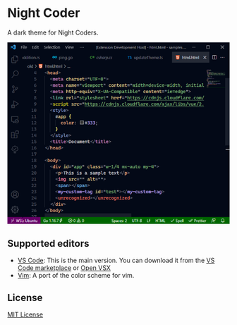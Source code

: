 # Night Coder

A dark theme for Night Coders.

![html](screenshot/html.png)

## Supported editors

- [VS Code](/vscode/): This is the main version. You can download it from the [VS Code marketplace](https://marketplace.visualstudio.com/items?itemName=a5hk.night-coder) or [Open VSX](https://open-vsx.org/extension/a5hk/night-coder)
- [Vim](/vim/colors/): A port of the color scheme for vim.

## License

[MIT License](LICENSE)
